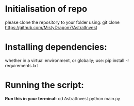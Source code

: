 # Initialisation of repo
please clone the repository to your folder using:
git clone https://github.com/MistyDragon7/AstratInvest

# Installing dependencies:
whether in a virtual environment, or globally; use:
pip install -r requirements.txt

# Running the script:
**Run this in your terminal:**
cd AstratInvest
python main.py
